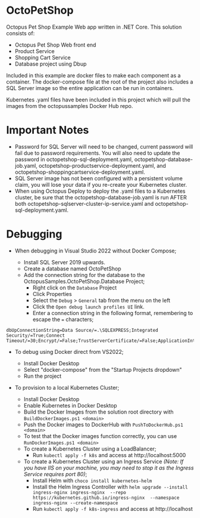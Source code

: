 # OctoPetShop
Octopus Pet Shop Example Web app written in .NET Core.  This solution consists of:
 - Octopus Pet Shop Web front end
 - Product Service
 - Shopping Cart Service
 - Database project using Dbup

 Included in this example are docker files to make each component as a container.  The docker-compose file at the root of the project also includes a SQL Server image so the entire application can be run in containers.  

 Kubernetes .yaml files have been included in this project which will pull the images from the octopussamples Docker Hub repo.

# Important Notes
- Password for SQL Server will need to be changed, current password will fail due to password requirements.  You will also need to update the password in octopetshop-sql-deployment.yaml, octopetshop-database-job.yaml, octopetshop-productservice-deployment.yaml, and octopetshop-shoppingcartservice-deployment.yaml.
- SQL Server image has not been configured with a persistent volume claim, you will lose your data if you re-create your Kubernetes cluster.
- When using Octopus Deploy to deploy the .yaml files to a Kubernetes cluster, be sure that the octopetshop-database-job.yaml is run AFTER both octopetshop-sqlserver-cluster-ip-service.yaml and octopetshop-sql-deployment.yaml.

# Debugging
- When debugging in Visual Studio 2022 without Docker Compose;

    - Install SQL Server 2019 upwards.
    - Create a database named OctoPetShop
    - Add the connection string for the database to the OctopusSamples.OctoPetShop.Database Project;
        - Right click on the `Database` Project
        - Click Properties
        - Select the `Debug` > `General` tab from the menu on the left
        - Click the `Open debug launch profiles UI` link.
        - Enter a connection string in the following format, remembering to escape the `=` characters;

```
dbUpConnectionString=Data Source/=.\SQLEXPRESS;Integrated Security/=True;Connect Timeout/=30;Encrypt/=False;TrustServerCertificate/=False;ApplicationIntent/=ReadWrite;MultiSubnetFailover/=False;Database/=OctoPetShop
```

- To debug using Docker direct from VS2022;
    - Install Docker Desktop
    - Select "docker-compose" from the "Startup Projects dropdown"
    - Run the project

- To provision to a local Kubernetes Cluster;
    - Install Docker Desktop
    - Enable Kubernetes in Docker Desktop
    - Build the Docker Images from the solution root directory with `BuildDockerImages.ps1 <domain>`
    - Push the Docker images to DockerHub with `PushToDockerHub.ps1 <domain>`
    - To test that the Docker images function correctly, you can use `RunDockerImages.ps1 <domain>`
    - To create a Kubernetes Cluster using a LoadBalancer;
        - Run `kubectl apply -f k8s` and access at http://localhost:5000
    - To create a Kubernetes Cluster using an Ingress Service *(Note: If you have IIS on your machine, you may need to stop it as the Ingress Service requires port 80)*;
        - Install Helm with `choco install kubernetes-helm`
        - Install the Helm Ingress Controller with `helm upgrade --install ingress-nginx ingress-nginx  --repo https://kubernetes.github.io/ingress-nginx  --namespace ingress-nginx --create-namespace`
        - Run `kubectl apply -f k8s-ingress` and access at http://localhost

